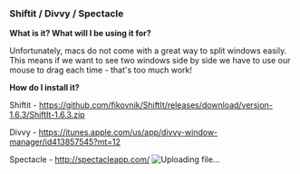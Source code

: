 ### Shiftit / Divvy	/ Spectacle

**What is it? What will I be using it for?**

Unfortunately, macs do not come with a great way to split windows easily. This means if we want to see two windows side by side we have to use our mouse to drag each time - that's too much work!

**How do I install it?**

Shiftit - https://github.com/fikovnik/ShiftIt/releases/download/version-1.6.3/ShiftIt-1.6.3.zip

Divvy - https://itunes.apple.com/us/app/divvy-window-manager/id413857545?mt=12

Spectacle - http://spectacleapp.com/
![Uploading file...]()